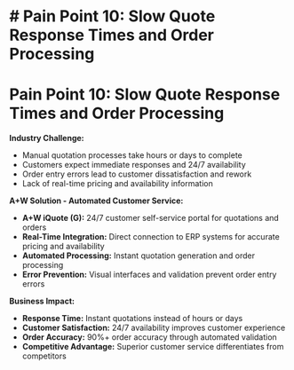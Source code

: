 # # Pain Point 10: Slow Quote Response Times and Order Processing

# Pain Point 10: Slow Quote Response Times and Order Processing
**Industry Challenge:**
- Manual quotation processes take hours or days to complete
- Customers expect immediate responses and 24/7 availability
- Order entry errors lead to customer dissatisfaction and rework
- Lack of real-time pricing and availability information

**A+W Solution - Automated Customer Service:**
- **A+W iQuote (G):** 24/7 customer self-service portal for quotations and orders
- **Real-Time Integration:** Direct connection to ERP systems for accurate pricing and availability
- **Automated Processing:** Instant quotation generation and order processing
- **Error Prevention:** Visual interfaces and validation prevent order entry errors

**Business Impact:**
- **Response Time:** Instant quotations instead of hours or days
- **Customer Satisfaction:** 24/7 availability improves customer experience
- **Order Accuracy:** 90%+ order accuracy through automated validation
- **Competitive Advantage:** Superior customer service differentiates from competitors

